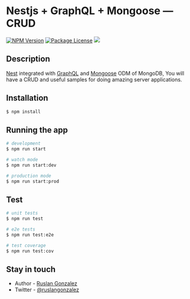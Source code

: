 # Nestjs + GraphQL + Mongoose — CRUD 

<a href="https://www.npmjs.com/~nestjscore"><img src="https://img.shields.io/npm/v/@nestjs/core.svg" alt="NPM Version" /></a>
<a href="https://www.npmjs.com/~nestjscore"><img src="https://img.shields.io/npm/l/@nestjs/core.svg" alt="Package License" /></a> <a href="https://twitter.com/ruslangonzalez"><img src="https://img.shields.io/twitter/follow/ruslangonzalez.svg?style=social&label=Follow"></a>
</p>

## Description

[Nest](https://github.com/nestjs/nest) integrated with [GraphQL](https://graphql.org/) and [Mongoose](https://mongoosejs.com/) ODM of MongoDB, You will have a CRUD and useful samples for doing amazing server applications.

## Installation

```bash
$ npm install
```

## Running the app

```bash
# development
$ npm run start

# watch mode
$ npm run start:dev

# production mode
$ npm run start:prod
```

## Test

```bash
# unit tests
$ npm run test

# e2e tests
$ npm run test:e2e

# test coverage
$ npm run test:cov
```

## Stay in touch

- Author - [Ruslan Gonzalez](https://rusgunx.tk)
- Twitter - [@ruslangonzalez](https://twitter.com/ruslangonzalez)

